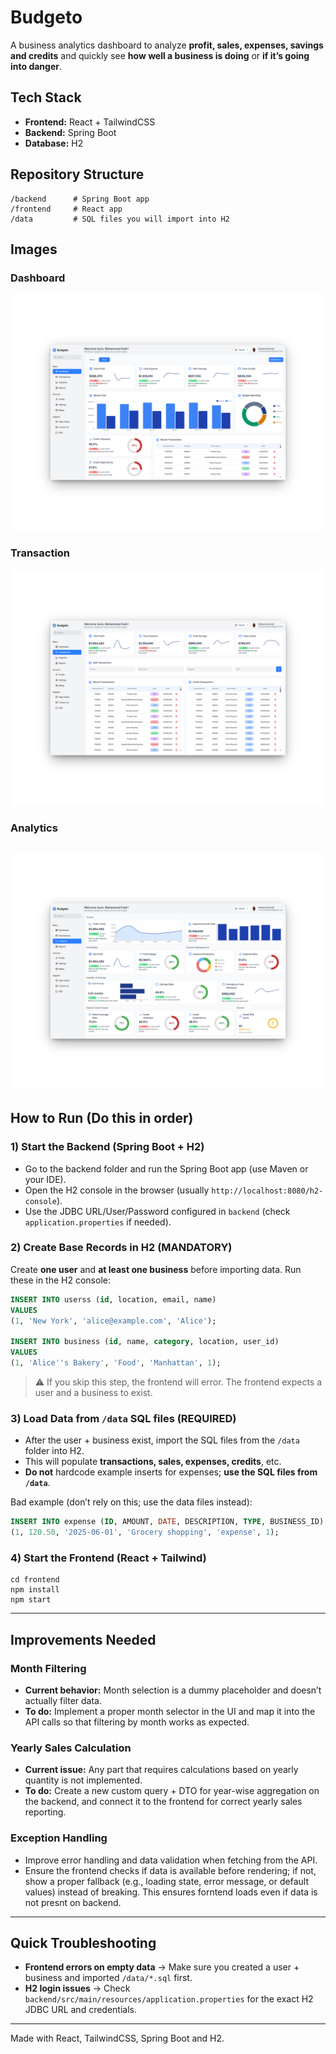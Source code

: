# Budgeto

A business analytics dashboard to analyze **profit, sales, expenses, savings and credits** and quickly see **how well a business is doing** or **if it’s going into danger**.

## Tech Stack
- **Frontend:** React + TailwindCSS
- **Backend:** Spring Boot
- **Database:** H2

## Repository Structure
```
/backend      # Spring Boot app
/frontend     # React app
/data         # SQL files you will import into H2
```

## Images

### Dashboard
![Image 1](images/1.png)

### Transaction
![Image 2](images/2.png)

### Analytics
![Image 3](images/3.png)
---

## How to Run (Do this in order)

### 1) Start the Backend (Spring Boot + H2)
- Go to the backend folder and run the Spring Boot app (use Maven or your IDE).
- Open the H2 console in the browser (usually `http://localhost:8080/h2-console`).
- Use the JDBC URL/User/Password configured in `backend` (check `application.properties` if needed).

### 2) **Create Base Records in H2 (MANDATORY)**
Create **one user** and **at least one business** before importing data.
Run these in the H2 console:

```sql
INSERT INTO userss (id, location, email, name)
VALUES
(1, 'New York', 'alice@example.com', 'Alice');

INSERT INTO business (id, name, category, location, user_id)
VALUES
(1, 'Alice''s Bakery', 'Food', 'Manhattan', 1);
```

> ⚠️ If you skip this step, the frontend will error. The frontend expects a user and a business to exist.

### 3) **Load Data from `/data` SQL files (REQUIRED)**
- After the user + business exist, import the SQL files from the `/data` folder into H2.
- This will populate **transactions, sales, expenses, credits**, etc.
- **Do not** hardcode example inserts for expenses; **use the SQL files from `/data`**.

Bad example (don’t rely on this; use the data files instead):
```sql
INSERT INTO expense (ID, AMOUNT, DATE, DESCRIPTION, TYPE, BUSINESS_ID) VALUES
(1, 120.50, '2025-06-01', 'Grocery shopping', 'expense', 1);
```

### 4) Start the Frontend (React + Tailwind)
```
cd frontend
npm install
npm start
```

---
## Improvements Needed

### Month Filtering
- **Current behavior:** Month selection is a dummy placeholder and doesn’t actually filter data.  
- **To do:** Implement a proper month selector in the UI and map it into the API calls so that filtering by month works as expected.  

### Yearly Sales Calculation
- **Current issue:** Any part that requires calculations based on yearly quantity is not implemented.  
- **To do:** Create a new custom query + DTO for year-wise aggregation on the backend, and connect it to the frontend for correct yearly sales reporting.

### Exception Handling
- Improve error handling and data validation when fetching from the API.  
- Ensure the frontend checks if data is available before rendering; if not, show a proper fallback (e.g., loading state, error message, or default values) instead of breaking. This ensures forntend loads even if data is not presnt on backend.
---

## Quick Troubleshooting
- **Frontend errors on empty data** → Make sure you created a user + business and imported `/data/*.sql` first.
- **H2 login issues** → Check `backend/src/main/resources/application.properties` for the exact H2 JDBC URL and credentials.


---

Made with React, TailwindCSS, Spring Boot and H2.
